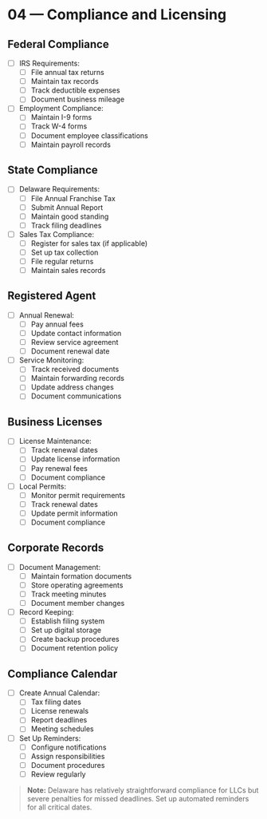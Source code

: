 # 04 — Compliance and Licensing

## Federal Compliance
- [ ] IRS Requirements:
  - [ ] File annual tax returns
  - [ ] Maintain tax records
  - [ ] Track deductible expenses
  - [ ] Document business mileage
- [ ] Employment Compliance:
  - [ ] Maintain I-9 forms
  - [ ] Track W-4 forms
  - [ ] Document employee classifications
  - [ ] Maintain payroll records

## State Compliance
- [ ] Delaware Requirements:
  - [ ] File Annual Franchise Tax
  - [ ] Submit Annual Report
  - [ ] Maintain good standing
  - [ ] Track filing deadlines
- [ ] Sales Tax Compliance:
  - [ ] Register for sales tax (if applicable)
  - [ ] Set up tax collection
  - [ ] File regular returns
  - [ ] Maintain sales records

## Registered Agent
- [ ] Annual Renewal:
  - [ ] Pay annual fees
  - [ ] Update contact information
  - [ ] Review service agreement
  - [ ] Document renewal date
- [ ] Service Monitoring:
  - [ ] Track received documents
  - [ ] Maintain forwarding records
  - [ ] Update address changes
  - [ ] Document communications

## Business Licenses
- [ ] License Maintenance:
  - [ ] Track renewal dates
  - [ ] Update license information
  - [ ] Pay renewal fees
  - [ ] Document compliance
- [ ] Local Permits:
  - [ ] Monitor permit requirements
  - [ ] Track renewal dates
  - [ ] Update permit information
  - [ ] Document compliance

## Corporate Records
- [ ] Document Management:
  - [ ] Maintain formation documents
  - [ ] Store operating agreements
  - [ ] Track meeting minutes
  - [ ] Document member changes
- [ ] Record Keeping:
  - [ ] Establish filing system
  - [ ] Set up digital storage
  - [ ] Create backup procedures
  - [ ] Document retention policy

## Compliance Calendar
- [ ] Create Annual Calendar:
  - [ ] Tax filing dates
  - [ ] License renewals
  - [ ] Report deadlines
  - [ ] Meeting schedules
- [ ] Set Up Reminders:
  - [ ] Configure notifications
  - [ ] Assign responsibilities
  - [ ] Document procedures
  - [ ] Review regularly

> **Note:** Delaware has relatively straightforward compliance for LLCs but severe penalties for missed deadlines. Set up automated reminders for all critical dates.

